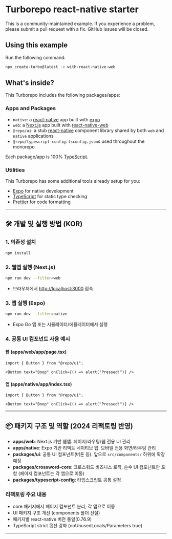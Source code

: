 # Turborepo react-native starter

This is a community-maintained example. If you experience a problem, please submit a pull request with a fix. GitHub Issues will be closed.

## Using this example

Run the following command:

```sh
npx create-turbo@latest -e with-react-native-web
```

## What's inside?

This Turborepo includes the following packages/apps:

### Apps and Packages

- `native`: a [react-native](https://reactnative.dev/) app built with [expo](https://docs.expo.dev/)
- `web`: a [Next.js](https://nextjs.org/) app built with [react-native-web](https://necolas.github.io/react-native-web/)
- `@repo/ui`: a stub [react-native](https://reactnative.dev/) component library shared by both `web` and `native` applications
- `@repo/typescript-config`: `tsconfig.json`s used throughout the monorepo

Each package/app is 100% [TypeScript](https://www.typescriptlang.org/).

### Utilities

This Turborepo has some additional tools already setup for you:

- [Expo](https://docs.expo.dev/) for native development
- [TypeScript](https://www.typescriptlang.org/) for static type checking
- [Prettier](https://prettier.io) for code formatting

---

## 🛠️ 개발 및 실행 방법 (KOR)

### 1. 의존성 설치

```sh
npm install
```

### 2. 웹앱 실행 (Next.js)

```sh
npm run dev --filter=web
```

- 브라우저에서 [http://localhost:3000](http://localhost:3000) 접속

### 3. 앱 실행 (Expo)

```sh
npm run dev --filter=native
```

- Expo Go 앱 또는 시뮬레이터/에뮬레이터에서 실행

### 4. 공통 UI 컴포넌트 사용 예시

#### 웹 (apps/web/app/page.tsx)
```tsx
import { Button } from "@repo/ui";

<Button text="Boop" onClick={() => alert("Pressed!")} />
```

#### 앱 (apps/native/app/index.tsx)
```tsx
import { Button } from "@repo/ui";

<Button text="Boop" onClick={() => alert("Pressed!")} />
```

---

## 📦 패키지 구조 및 역할 (2024 리팩토링 반영)

- **apps/web**: Next.js 기반 웹앱. 페이지/라우팅/웹 전용 UI 관리
- **apps/native**: Expo 기반 리액트 네이티브 앱. 모바일 전용 화면/라우팅 관리
- **packages/ui**: 공통 UI 컴포넌트(버튼 등). 앞으로 `src/components/` 하위에 확장 예정
- **packages/crossword-core**: 크로스워드 비즈니스 로직, 순수 UI 컴포넌트만 포함 (페이지 컴포넌트는 각 앱으로 이동)
- **packages/typescript-config**: 타입스크립트 공통 설정

### 리팩토링 주요 내용
- core 패키지에서 페이지 컴포넌트 분리, 각 앱으로 이동
- UI 패키지 구조 개선 (components 폴더 신설)
- 패키지별 react-native 버전 통일(0.76.9)
- TypeScript strict 옵션 강화 (noUnusedLocals/Parameters true)

---
